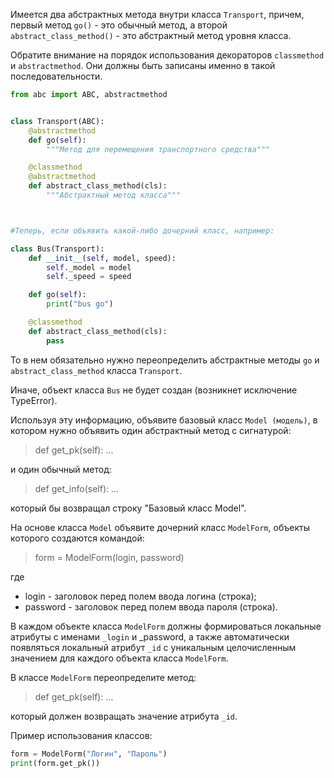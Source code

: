 
Имеется два абстрактных метода внутри класса `Transport`, причем, первый метод `go()` - это обычный метод, а второй `abstract_class_method()` - это абстрактный метод уровня класса. 

Обратите внимание на порядок использования декораторов `classmethod` и `abstractmethod`. Они должны быть записаны именно в такой последовательности.


```python
from abc import ABC, abstractmethod


class Transport(ABC):
    @abstractmethod
    def go(self):
        """Метод для перемещения транспортного средства"""

    @classmethod
    @abstractmethod
    def abstract_class_method(cls):
        """Абстрактный метод класса"""



#Теперь, если объявить какой-либо дочерний класс, например:

class Bus(Transport):
    def __init__(self, model, speed):
        self._model = model
        self._speed = speed

    def go(self):
        print("bus go")

    @classmethod
    def abstract_class_method(cls):
        pass
```

То в нем обязательно нужно переопределить абстрактные методы `go` и `abstract_class_method` класса `Transport`. 

Иначе, объект класса `Bus` не будет создан (возникнет исключение TypeError).

Используя эту информацию, объявите базовый класс `Model (модель)`, в котором нужно объявить один абстрактный метод с сигнатурой:

> def get_pk(self): ...

и один обычный метод:

> def get_info(self): ...

который бы возвращал строку "Базовый класс Model".

На основе класса `Model` объявите дочерний класс `ModelForm`, объекты которого создаются командой:

> form = ModelForm(login, password)

где

* login - заголовок перед полем ввода логина (строка); 
* password - заголовок перед полем ввода пароля (строка). 


В каждом объекте класса `ModelForm` должны формироваться локальные атрибуты с именами `_login` и _password, а также автоматически появляться локальный атрибут `_id` с уникальным целочисленным значением для каждого объекта класса `ModelForm`.

В классе `ModelForm` переопределите метод:

> def get_pk(self): ...

который должен возвращать значение атрибута `_id`.

Пример использования классов:

```python
form = ModelForm("Логин", "Пароль")
print(form.get_pk())
```

